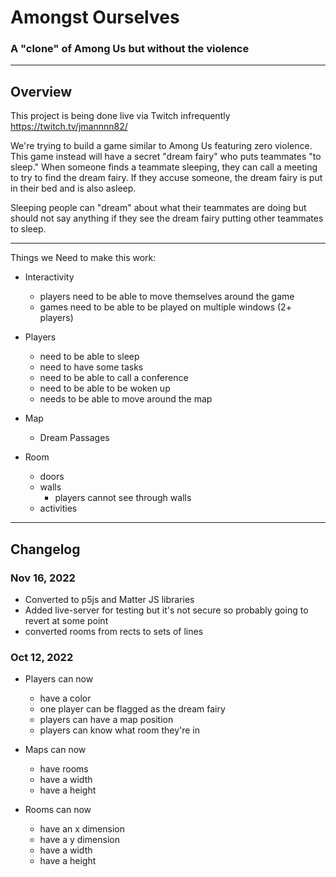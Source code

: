 # Amongst Ourselves
### A "clone" of Among Us but without the violence
----

## Overview
This project is being done live via Twitch infrequently https://twitch.tv/jmannnn82/

We're trying to build a game similar to Among Us featuring zero violence.  This game instead will have a secret "dream fairy" who puts teammates "to sleep."  When someone finds a teammate sleeping, they can call a meeting to try to find the dream fairy.  If they accuse someone, the dream fairy is put in their bed and is also asleep.

Sleeping people can "dream" about what their teammates are doing but should not say anything if they see the dream fairy putting other teammates to sleep.


----
Things we Need to make this work:

- Interactivity
    - players need to be able to move themselves around the game
    - games need to be able to be played on multiple windows (2+ players)
- Players
    - need to be able to sleep
    - need to have some tasks
    - need to be able to call a conference
    - need to be able to be woken up
    - needs to be able to move around the map

- Map
    - Dream Passages

- Room
    - doors
    - walls
        - players cannot see through walls
    - activities

----

## Changelog

### Nov 16, 2022
* Converted to p5js and Matter JS libraries
* Added live-server for testing but it's not secure so probably going to revert at some point
* converted rooms from rects to sets of lines

### Oct 12, 2022

* Players can now
    * have a color
    * one player can be flagged as the dream fairy
    * players can have a map position
    * players can know what room they're in

* Maps can now
    * have rooms
    * have a width
    * have a height

* Rooms can now
    * have an x dimension
    * have a y dimension
    * have a width
    * have a height